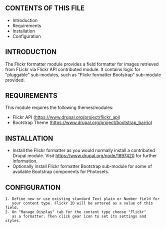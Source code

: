 CONTENTS OF THIS FILE
---------------------

 * Introduction
 * Requirements
 * Installation
 * Configuration

INTRODUCTION
------------

The Flickr formatter module provides a field formatter for
images retrieved from FLickr via Flickr API contributed module.
It contains logic for "pluggable" sub-modules,
such as "Flickr formatter Bootstrap" sub-module provided. 

REQUIREMENTS
------------

This module requires the following themes/modules:

 * Flickr API (https://www.drupal.org/project/flickr_api)
 * Bootstrap Theme (https://www.drupal.org/project/bootstrap_barrio)

INSTALLATION
------------

 * Install the Flickr formatter as you would normally install a
   contributed Drupal module. Visit https://www.drupal.org/node/1897420 for
   further information.
 * Optionally install Flickr formatter Bootstrap sub-module for some of
   available Bootstrap components for Photosets.  


CONFIGURATION
-------------

    1. Define new or use existing standard Text plain or Number field for
       your content type. Flickr ID will be entered as a value of this field.
    2. On "Manage Display" tab for the content type choose "Flickr"
       as a formatter. Then click gear icon to set its settings and styles.
